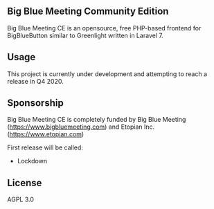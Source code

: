 ## Big Blue Meeting Community Edition

Big Blue Meeting CE is an opensource, free PHP-based frontend for BigBlueButton similar to Greenlight written in Laravel 7.

## Usage
This project is currently under development and attempting to reach a release in Q4 2020.

## Sponsorship

Big Blue Meeting CE is completely funded by Big Blue Meeting (https://www.bigbluemeeting.com) and Etopian Inc. (https://www.etopian.com)

First release will be called: 
- Lockdown



## License
AGPL 3.0
